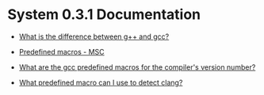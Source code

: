 # System 0.3.1 Documentation

* [What is the difference between g++ and gcc?](https://stackoverflow.com/questions/172587/what-is-the-difference-between-g-and-gcc)

* [Predefined macros - MSC](https://learn.microsoft.com/en-us/cpp/preprocessor/predefined-macros?view=msvc-170)

* [What are the gcc predefined macros for the compiler's version number?](https://stackoverflow.com/questions/1936719/what-are-the-gcc-predefined-macros-for-the-compilers-version-number)

* [What predefined macro can I use to detect clang?](https://stackoverflow.com/questions/2658461/what-predefined-macro-can-i-use-to-detect-clang)